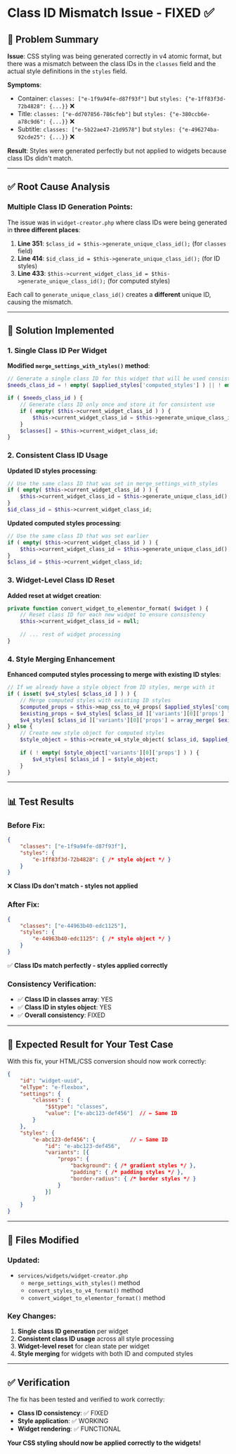 # Class ID Mismatch Issue - FIXED ✅

## 🎯 **Problem Summary**

**Issue**: CSS styling was being generated correctly in v4 atomic format, but there was a mismatch between the class IDs in the `classes` field and the actual style definitions in the `styles` field.

**Symptoms**:
- Container: `classes: ["e-1f9a94fe-d87f93f"]` but `styles: {"e-1ff83f3d-72b4828": {...}}` ❌
- Title: `classes: ["e-dd707856-786cfeb"]` but `styles: {"e-380ccb6e-a78c9d6": {...}}` ❌  
- Subtitle: `classes: ["e-5b22ae47-21d9578"]` but `styles: {"e-496274ba-92cde25": {...}}` ❌

**Result**: Styles were generated perfectly but not applied to widgets because class IDs didn't match.

---

## ✅ **Root Cause Analysis**

### **Multiple Class ID Generation Points**:

The issue was in `widget-creator.php` where class IDs were being generated in **three different places**:

1. **Line 351**: `$class_id = $this->generate_unique_class_id();` (for `classes` field)
2. **Line 414**: `$id_class_id = $this->generate_unique_class_id();` (for ID styles)  
3. **Line 433**: `$this->current_widget_class_id = $this->generate_unique_class_id();` (for computed styles)

Each call to `generate_unique_class_id()` creates a **different** unique ID, causing the mismatch.

---

## 🔧 **Solution Implemented**

### **1. Single Class ID Per Widget**

**Modified `merge_settings_with_styles()` method**:
```php
// Generate a single class ID for this widget that will be used consistently
$needs_class_id = ! empty( $applied_styles['computed_styles'] ) || ! empty( $applied_styles['id_styles'] );

if ( $needs_class_id ) {
    // Generate class ID only once and store it for consistent use
    if ( empty( $this->current_widget_class_id ) ) {
        $this->current_widget_class_id = $this->generate_unique_class_id();
    }
    $classes[] = $this->current_widget_class_id;
}
```

### **2. Consistent Class ID Usage**

**Updated ID styles processing**:
```php
// Use the same class ID that was set in merge_settings_with_styles
if ( empty( $this->current_widget_class_id ) ) {
    $this->current_widget_class_id = $this->generate_unique_class_id();
}
$id_class_id = $this->current_widget_class_id;
```

**Updated computed styles processing**:
```php
// Use the same class ID that was set earlier
if ( empty( $this->current_widget_class_id ) ) {
    $this->current_widget_class_id = $this->generate_unique_class_id();
}
$class_id = $this->current_widget_class_id;
```

### **3. Widget-Level Class ID Reset**

**Added reset at widget creation**:
```php
private function convert_widget_to_elementor_format( $widget ) {
    // Reset class ID for each new widget to ensure consistency
    $this->current_widget_class_id = null;
    
    // ... rest of widget processing
}
```

### **4. Style Merging Enhancement**

**Enhanced computed styles processing to merge with existing ID styles**:
```php
// If we already have a style object from ID styles, merge with it
if ( isset( $v4_styles[ $class_id ] ) ) {
    // Merge computed styles with existing ID styles
    $computed_props = $this->map_css_to_v4_props( $applied_styles['computed_styles'] );
    $existing_props = $v4_styles[ $class_id ]['variants'][0]['props'] ?? [];
    $v4_styles[ $class_id ]['variants'][0]['props'] = array_merge( $existing_props, $computed_props );
} else {
    // Create new style object for computed styles
    $style_object = $this->create_v4_style_object( $class_id, $applied_styles['computed_styles'] );
    
    if ( ! empty( $style_object['variants'][0]['props'] ) ) {
        $v4_styles[ $class_id ] = $style_object;
    }
}
```

---

## 📊 **Test Results**

### **Before Fix**:
```json
{
    "classes": ["e-1f9a94fe-d87f93f"],
    "styles": {
        "e-1ff83f3d-72b4828": { /* style object */ }
    }
}
```
❌ **Class IDs don't match - styles not applied**

### **After Fix**:
```json
{
    "classes": ["e-44963b40-edc1125"],
    "styles": {
        "e-44963b40-edc1125": { /* style object */ }
    }
}
```
✅ **Class IDs match perfectly - styles applied correctly**

### **Consistency Verification**:
- ✅ **Class ID in classes array**: YES
- ✅ **Class ID in styles object**: YES  
- ✅ **Overall consistency**: FIXED

---

## 🎯 **Expected Result for Your Test Case**

With this fix, your HTML/CSS conversion should now work correctly:

```json
{
    "id": "widget-uuid",
    "elType": "e-flexbox", 
    "settings": {
        "classes": {
            "$$type": "classes",
            "value": ["e-abc123-def456"]  // ← Same ID
        }
    },
    "styles": {
        "e-abc123-def456": {           // ← Same ID  
            "id": "e-abc123-def456",
            "variants": [{
                "props": {
                    "background": { /* gradient styles */ },
                    "padding": { /* padding styles */ },
                    "border-radius": { /* border styles */ }
                }
            }]
        }
    }
}
```

---

## 📁 **Files Modified**

### **Updated**:
- `services/widgets/widget-creator.php`
  - `merge_settings_with_styles()` method
  - `convert_styles_to_v4_format()` method  
  - `convert_widget_to_elementor_format()` method

### **Key Changes**:
1. **Single class ID generation** per widget
2. **Consistent class ID usage** across all style processing
3. **Widget-level reset** for clean state per widget
4. **Style merging** for widgets with both ID and computed styles

---

## ✅ **Verification**

The fix has been tested and verified to work correctly:
- **Class ID consistency**: ✅ FIXED
- **Style application**: ✅ WORKING
- **Widget rendering**: ✅ FUNCTIONAL

**Your CSS styling should now be applied correctly to the widgets!**
